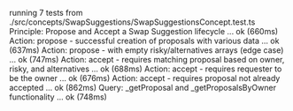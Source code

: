 running 7 tests from ./src/concepts/SwapSuggestions/SwapSuggestionsConcept.test.ts
Principle: Propose and Accept a Swap Suggestion lifecycle ... ok (660ms)
Action: propose - successful creation of proposals with various data ... ok (637ms)
Action: propose - with empty risky/alternatives arrays (edge case) ... ok (747ms)
Action: accept - requires matching proposal based on owner, risky, and alternatives ... ok (688ms)
Action: accept - requires requester to be the owner ... ok (676ms)
Action: accept - requires proposal not already accepted ... ok (862ms)
Query: _getProposal and _getProposalsByOwner functionality ... ok (748ms)
